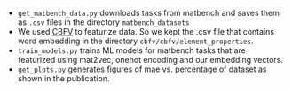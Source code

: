 * `get_matbench_data.py` downloads tasks from matbench and saves them as `.csv` files in the directory `matbench_datasets`
* We used [CBFV](https://github.com/Kaaiian/CBFV) to featurize data. So we kept the .csv file that contains word embedding in the directory `cbfv/cbfv/element_properties`.
* `train_models.py` trains ML models for matbench tasks that are featurized using mat2vec, onehot encoding and our embedding vectors.
* `get_plots.py` generates figures of mae vs. percentage of dataset as shown in the publication.